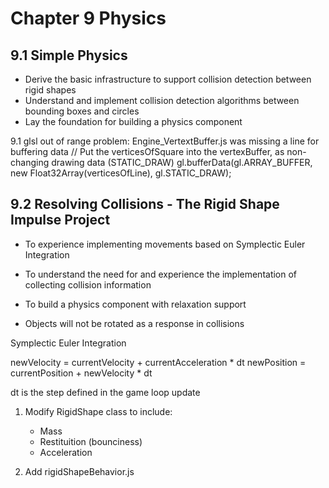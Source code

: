 # Chapter 9 Physics

## 9.1 Simple Physics

* Derive the basic infrastructure to support collision detection between rigid shapes
* Understand and implement collision detection algorithms between bounding boxes and circles
* Lay the foundation for building a physics component



9.1 glsl out of range problem: Engine_VertextBuffer.js was missing a line for buffering data
 // Put the verticesOfSquare into the vertexBuffer, as non-changing drawing data (STATIC_DRAW)
        gl.bufferData(gl.ARRAY_BUFFER, new Float32Array(verticesOfLine), gl.STATIC_DRAW);


## 9.2 Resolving Collisions - The Rigid Shape Impulse Project

* To experience implementing movements based on Symplectic Euler Integration
* To understand the need for and experience the implementation of collecting collision information
* To build a physics component with relaxation support


* Objects will not be rotated as a response in collisions

Symplectic Euler Integration

newVelocity = currentVelocity + currentAcceleration * dt
newPosition = currentPosition + newVelocity * dt

dt is the step defined in the game loop update

1) Modify RigidShape class to include:
	* Mass
	* Restituition (bounciness)
	* Acceleration

2) Add rigidShapeBehavior.js